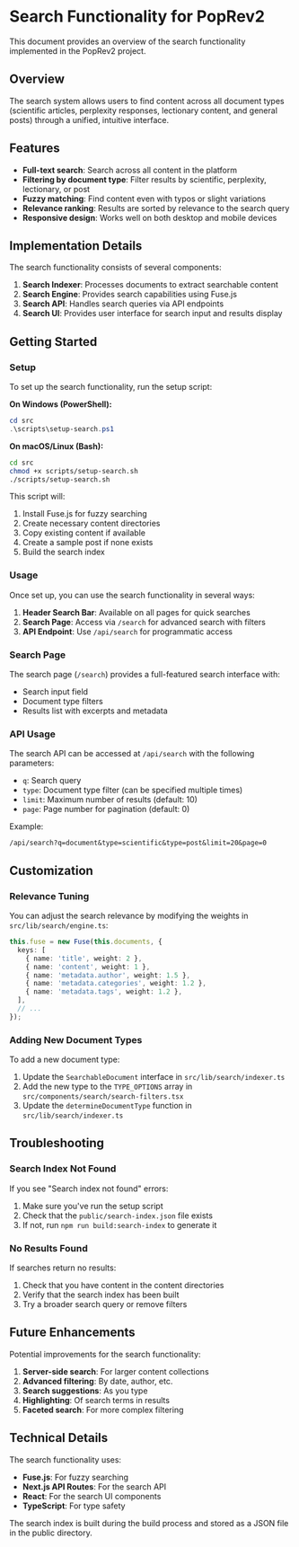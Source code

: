 # Search Functionality for PopRev2

This document provides an overview of the search functionality implemented in the PopRev2 project.

## Overview

The search system allows users to find content across all document types (scientific articles, perplexity responses, lectionary content, and general posts) through a unified, intuitive interface.

## Features

- **Full-text search**: Search across all content in the platform
- **Filtering by document type**: Filter results by scientific, perplexity, lectionary, or post
- **Fuzzy matching**: Find content even with typos or slight variations
- **Relevance ranking**: Results are sorted by relevance to the search query
- **Responsive design**: Works well on both desktop and mobile devices

## Implementation Details

The search functionality consists of several components:

1. **Search Indexer**: Processes documents to extract searchable content
2. **Search Engine**: Provides search capabilities using Fuse.js
3. **Search API**: Handles search queries via API endpoints
4. **Search UI**: Provides user interface for search input and results display

## Getting Started

### Setup

To set up the search functionality, run the setup script:

**On Windows (PowerShell):**

```powershell
cd src
.\scripts\setup-search.ps1
```

**On macOS/Linux (Bash):**

```bash
cd src
chmod +x scripts/setup-search.sh
./scripts/setup-search.sh
```

This script will:

1. Install Fuse.js for fuzzy searching
2. Create necessary content directories
3. Copy existing content if available
4. Create a sample post if none exists
5. Build the search index

### Usage

Once set up, you can use the search functionality in several ways:

1. **Header Search Bar**: Available on all pages for quick searches
2. **Search Page**: Access via `/search` for advanced search with filters
3. **API Endpoint**: Use `/api/search` for programmatic access

### Search Page

The search page (`/search`) provides a full-featured search interface with:

- Search input field
- Document type filters
- Results list with excerpts and metadata

### API Usage

The search API can be accessed at `/api/search` with the following parameters:

- `q`: Search query
- `type`: Document type filter (can be specified multiple times)
- `limit`: Maximum number of results (default: 10)
- `page`: Page number for pagination (default: 0)

Example:

```
/api/search?q=document&type=scientific&type=post&limit=20&page=0
```

## Customization

### Relevance Tuning

You can adjust the search relevance by modifying the weights in `src/lib/search/engine.ts`:

```typescript
this.fuse = new Fuse(this.documents, {
  keys: [
    { name: 'title', weight: 2 },
    { name: 'content', weight: 1 },
    { name: 'metadata.author', weight: 1.5 },
    { name: 'metadata.categories', weight: 1.2 },
    { name: 'metadata.tags', weight: 1.2 },
  ],
  // ...
});
```

### Adding New Document Types

To add a new document type:

1. Update the `SearchableDocument` interface in `src/lib/search/indexer.ts`
2. Add the new type to the `TYPE_OPTIONS` array in `src/components/search/search-filters.tsx`
3. Update the `determineDocumentType` function in `src/lib/search/indexer.ts`

## Troubleshooting

### Search Index Not Found

If you see "Search index not found" errors:

1. Make sure you've run the setup script
2. Check that the `public/search-index.json` file exists
3. If not, run `npm run build:search-index` to generate it

### No Results Found

If searches return no results:

1. Check that you have content in the content directories
2. Verify that the search index has been built
3. Try a broader search query or remove filters

## Future Enhancements

Potential improvements for the search functionality:

1. **Server-side search**: For larger content collections
2. **Advanced filtering**: By date, author, etc.
3. **Search suggestions**: As you type
4. **Highlighting**: Of search terms in results
5. **Faceted search**: For more complex filtering

## Technical Details

The search functionality uses:

- **Fuse.js**: For fuzzy searching
- **Next.js API Routes**: For the search API
- **React**: For the search UI components
- **TypeScript**: For type safety

The search index is built during the build process and stored as a JSON file in the public directory.

